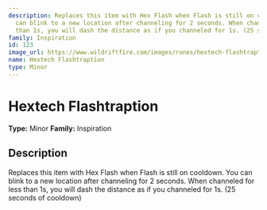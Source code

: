 ```yaml
---
description: Replaces this item with Hex Flash when Flash is still on cooldown. You
  can blink to a new location after channeling for 2 seconds. When channeled for less
  than 1s, you will dash the distance as if you channeled for 1s. (25 seconds of cooldown)
family: Inspiration
id: 123
image_url: https://www.wildriftfire.com/images/runes/hextech-flashtraption.png
name: Hextech Flashtraption
type: Minor
---
```


# Hextech Flashtraption

**Type:** Minor
**Family:** Inspiration

## Description

Replaces this item with Hex Flash when Flash is still on cooldown. You can blink to a new location after channeling for 2 seconds. When channeled for less than 1s, you will dash the distance as if you channeled for 1s. (25 seconds of cooldown)

